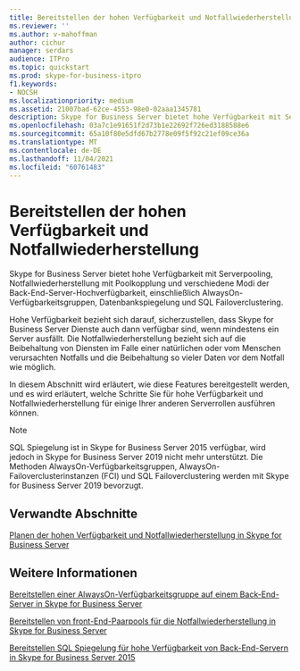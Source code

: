 ```yaml
---
title: Bereitstellen der hohen Verfügbarkeit und Notfallwiederherstellung
ms.reviewer: ''
ms.author: v-mahoffman
author: cichur
manager: serdars
audience: ITPro
ms.topic: quickstart
ms.prod: skype-for-business-itpro
f1.keywords:
- NOCSH
ms.localizationpriority: medium
ms.assetid: 21007bad-62ce-4553-98e0-02aaa1345781
description: Skype for Business Server bietet hohe Verfügbarkeit mit Serverpooling, Notfallwiederherstellung mit Poolkopplung und verschiedene Modi der Back-End-Server-Hochverfügbarkeit, einschließlich AlwaysOn-Verfügbarkeitsgruppen, Datenbankspiegelung und SQL Failoverclustering.
ms.openlocfilehash: 03a7c1e91651f2d73b1e22692f726ed3188588e6
ms.sourcegitcommit: 65a10f80e5dfd67b2778e09f5f92c21ef09ce36a
ms.translationtype: MT
ms.contentlocale: de-DE
ms.lasthandoff: 11/04/2021
ms.locfileid: "60761483"
---
```

# <a name="deploy-high-availability-and-disaster-recovery"></a>Bereitstellen der hohen Verfügbarkeit und Notfallwiederherstellung
 
Skype for Business Server bietet hohe Verfügbarkeit mit Serverpooling, Notfallwiederherstellung mit Poolkopplung und verschiedene Modi der Back-End-Server-Hochverfügbarkeit, einschließlich AlwaysOn-Verfügbarkeitsgruppen, Datenbankspiegelung und SQL Failoverclustering. 
  
Hohe Verfügbarkeit bezieht sich darauf, sicherzustellen, dass Skype for Business Server Dienste auch dann verfügbar sind, wenn mindestens ein Server ausfällt. Die Notfallwiederherstellung bezieht sich auf die Beibehaltung von Diensten im Falle einer natürlichen oder vom Menschen verursachten Notfalls und die Beibehaltung so vieler Daten vor dem Notfall wie möglich.
  
In diesem Abschnitt wird erläutert, wie diese Features bereitgestellt werden, und es wird erläutert, welche Schritte Sie für hohe Verfügbarkeit und Notfallwiederherstellung für einige Ihrer anderen Serverrollen ausführen können.

> [!NOTE]
> SQL Spiegelung ist in Skype for Business Server 2015 verfügbar, wird jedoch in Skype for Business Server 2019 nicht mehr unterstützt. Die Methoden AlwaysOn-Verfügbarkeitsgruppen, AlwaysOn-Failoverclusterinstanzen (FCI) und SQL Failoverclustering werden mit Skype for Business Server 2019 bevorzugt.
  
## <a name="related-sections"></a>Verwandte Abschnitte

[Planen der hohen Verfügbarkeit und Notfallwiederherstellung in Skype for Business Server](../../plan-your-deployment/high-availability-and-disaster-recovery/high-availability-and-disaster-recovery.md)
  
## <a name="see-also"></a>Weitere Informationen

[Bereitstellen einer AlwaysOn-Verfügbarkeitsgruppe auf einem Back-End-Server in Skype for Business Server](alwayson-availability-group.md)

[Bereitstellen von front-End-Paarpools für die Notfallwiederherstellung in Skype for Business Server](front-end-pools-for-disaster-recovery.md)
  
[Bereitstellen SQL Spiegelung für hohe Verfügbarkeit von Back-End-Servern in Skype for Business Server 2015](sql-mirroring-for-high-availability.md)
  
